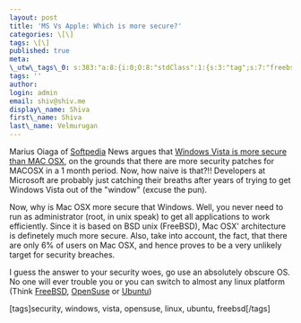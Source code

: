 ```yaml
---
layout: post
title: 'MS Vs Apple: Which is more secure?'
categories: \[\]
tags: \[\]
published: true
meta:
\_utw\_tags\_0: s:383:"a:8:{i:0;O:8:"stdClass":1:{s:3:"tag";s:7:"freebsd";}i:1;O:8:"stdClass":1:{s:3:"tag";s:5:"linux";}i:2;O:8:"stdClass":1:{s:3:"tag";s:8:"opensuse";}i:3;O:8:"stdClass":1:{s:3:"tag";s:8:"security";}i:4;O:8:"stdClass":1:{s:3:"tag";s:10:"Technology";}i:5;O:8:"stdClass":1:{s:3:"tag";s:6:"ubuntu";}i:6;O:8:"stdClass":1:{s:3:"tag";s:5:"vista";}i:7;O:8:"stdClass":1:{s:3:"tag";s:7:"windows";}}";
tags: ''
author:
login: admin
email: shiv@shiv.me
display\_name: Shiva
first\_name: Shiva
last\_name: Velmurugan
---
```


Marius Oiaga of [Softpedia][0] News argues that [Windows Vista is more secure than MAC OSX][1], on the grounds that there are more security patches for MACOSX in a 1 month period. Now, how naive is that?!! Developers at Microsoft are probably just catching their breaths after years of trying to get Windows Vista out of the "window" (excuse the pun).

Now, why is Mac OSX more secure that Windows. Well, you never need to run as administrator (root, in unix speak) to get all applications to work efficiently. Since it is based on BSD unix (FreeBSD), Mac OSX' architecture is definetely much more secure. Also, take into account, the fact, that there are only 6% of users on Mac OSX, and hence proves to be a very unlikely target for security breaches.

I guess the answer to your security woes, go use an absolutely obscure OS. No one will ever trouble you or you can switch to almost any linux platform (Think [FreeBSD][2], [OpenSuse][3] or [Ubuntu][4])

\[tags\]security, windows, vista, opensuse, linux, ubuntu, freebsd\[/tags\]


[0]: http://www.softpedia.com/
[1]: http://news.softpedia.com/news/Windows-Vista-More-Secure-than-Mac-OS-X-49487.shtml
[2]: http://www.google.co.in/url?sa=t&ct=res&cd=1&url=http%3A%2F%2Fwww.freebsd.org%2F&ei=ucr7ReSADZqksALhi8jsDg&usg=__gClc_OV6MQNpLPeQPoqlxj0nj50=&sig2=RNJPU0swzl7A-WS-wWRzaQ
[3]: http://www.google.co.in/url?sa=t&ct=res&cd=1&url=http%3A%2F%2Fwww.opensuse.org%2F&ei=tcr7RYS-D6i0sAL3zYXnDg&usg=__86AC-jrJroIybeDdZDNvQU0Ja4I=&sig2=XrYt_ab6348sdmt8dJPqkw
[4]: http://www.google.co.in/url?sa=t&ct=res&cd=1&url=http%3A%2F%2Fwww.ubuntu.com%2F&ei=v8r7RbmsJJWisALssP3lDg&usg=__4QTMs1DXM_6D16Pjwdd35LWEgwg=&sig2=3AQ5XUC8wVNjpZ41UXqzVg